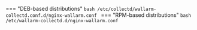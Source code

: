 === "DEB-based distributions"
    ```bash
    /etc/collectd/wallarm-collectd.conf.d/nginx-wallarm.conf
    ```
=== "RPM-based distributions"
    ```bash
    /etc/wallarm-collectd.d/nginx-wallarm.conf
    ```